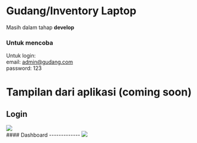 # Gudang/Inventory Laptop

Masih dalam tahap <b>develop</b>

### Untuk mencoba
Untuk login: <br>
email: admin@gudang.com <br>
password: 123

# Tampilan dari aplikasi (coming soon)
####
Login
------------
<img src="https://github.com/shirokun20/inventory_laptop_ci/blob/master/screenshot/gambar-01.png"> 
<br>
####
Dashboard
-------------
<img src="https://github.com/shirokun20/inventory_laptop_ci/blob/master/screenshot/gambar-02.png"> 
